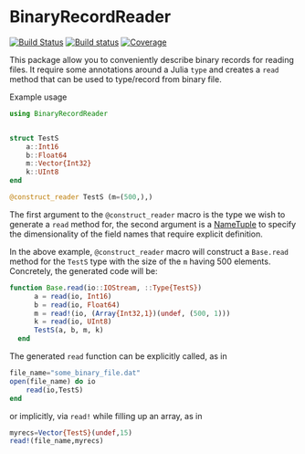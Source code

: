# BinaryRecordReader

[![Build Status](https://travis-ci.com/Optomatica/BinaryRecordReader.jl.svg?branch=master)](https://travis-ci.com/Optomatica/BinaryRecordReader.jl)
[![Build status](https://ci.appveyor.com/api/projects/status/fhpn75k3r67ow3ke/branch/master?svg=true)](https://ci.appveyor.com/project/mbeltagy/binaryrecordreader-jl/branch/master)
[![Coverage](https://codecov.io/gh/Optomatica/BinaryRecordReader.jl/branch/master/graph/badge.svg)](https://codecov.io/gh/Optomatica/BinaryRecordReader.jl)

This package allow you to conveniently describe binary records for reading files. It require some annotations around a Julia `type` and creates a `read` method that can be used to type/record from binary file. 

Example usage 
```julia
using BinaryRecordReader


struct TestS
    a::Int16
    b::Float64
    m::Vector{Int32}
    k::UInt8 
end

@construct_reader TestS (m=(500,),) 
```

The first argument to the `@construct_reader` macro is the type we wish to generate a `read` method for, the second argument is a [NameTuple](https://docs.julialang.org/en/v1/manual/types/#Named-Tuple-Types) to specify the dimensionality of the field names that require explicit definition. 

In the above example, `@construct_reader` macro will construct a `Base.read` method for the `TestS` type with the size of the `m` having 500 elements. Concretely, the generated code will be:  

```julia
function Base.read(io::IOStream, ::Type{TestS})
      a = read(io, Int16)
      b = read(io, Float64)
      m = read!(io, (Array{Int32,1})(undef, (500, 1)))
      k = read(io, UInt8)
      TestS(a, b, m, k)
  end
```

The generated `read` function can be explicitly called, as in 

```julia
file_name="some_binary_file.dat"
open(file_name) do io
    read(io,TestS)
end
```
or implicitly, via `read!` while filling up an array, as in 

```julia
myrecs=Vector{TestS}(undef,15)
read!(file_name,myrecs)
```
